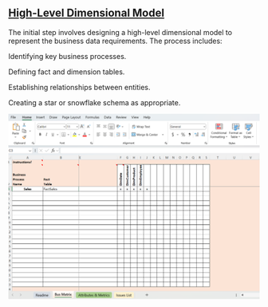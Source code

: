 

##  [High-Level Dimensional Model](./dwworksheet/High_Level_Dimensional_Modeling_Workbook.xlsx)

The initial step involves designing a high-level dimensional model to represent the business data requirements. The process includes:

Identifying key business processes.

Defining fact and dimension tables.

Establishing relationships between entities.

Creating a star or snowflake schema as appropriate.

![](./dwworksheet/BusMatrx.png)